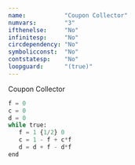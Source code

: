 ```yaml
---
name:           "Coupon Collector"
numvars:        "3"
ifthenelse:     "No"
infinitesp:     "No"
circdependency: "No"
symbolicconst:  "No"
contstatesp:    "No"
loopguard:      "(true)"
---
```


Coupon Collector

```python
f = 0
c = 0
d = 0
while true:
   f = 1 {1/2} 0
   c = 1 - f + c*f
   d = d + f - d*f
end
```

<div id="myDiv"><!-- Plotly chart will be drawn inside this DIV --></div>
  <script>
    var x = [];
    var y = [];
    var z = [];
    
    var sim = 1000;
    var n   = 100;
    var f   = 0;
    var c   = 0;
    var d   = 0;
    for (var i = 0; i < sim; i++) {
       f = 0;
       c = 0;
       d = 0; 
       for (var j = 0; j < n; j++){
          if (Math.random() < 0.5){
             f = 1;
          }else{
             f = 0;
          }
          c = 1 - f + c*f;
          d = d + f - d*f;
       }
       x[i] = f;
       y[i] = c;
       z[i] = d;
    } 
    var trace1 = {
      x: x,
      name: 'Variable f',
       type: 'histogram',
			histnorm: 'probability',
			  marker: { 
			     color: "rgba(255, 100, 102, 0.7)", 
                 line: { color:  "rgba(255, 100, 102, 1)", 
                         width: 1
                 }
              
              },
              autobinx: false, 
              xbins: { 
                 size: 1 
              }
    };
    var trace2 = {
      x: y,
      name: 'Variable c',
       type: 'histogram',
			histnorm: 'probability',
			   marker: {
			       color: "rgba(100, 200, 102, 0.7)",
			       line: { color:  "rgba(100, 200, 102, 1)", 
                      width: 1 } 
              },
              autobinx: false, 
              xbins: { 
                 size: 1 
              }
    };
    var trace3 = {
      x: z,
      name: 'Variable d',
       type: 'histogram',
			histnorm: 'probability',
			  marker: { 
			     color: "rgba(155, 100, 102, 0.7)", 
                 line: { color:  "rgba(155, 100, 102, 1)", 
                         width: 1
                 }
              
              },
              autobinx: false, 
              xbins: { 
                 size: 1 
              }
    };
    var data = [trace1,trace2,trace3];
    var layout = {
      bargap: 0.05, 
      bargroupgap: 0.2, 
      barmode: "overlay", 
      title: "Sampled Results (Num. simulations: 1000, Num. iterations: 100)", 
      xaxis: {title: "Value"}, 
      yaxis: {title: "Probability"}
    }
    Plotly.newPlot('myDiv', data, layout);
     
  </script>
